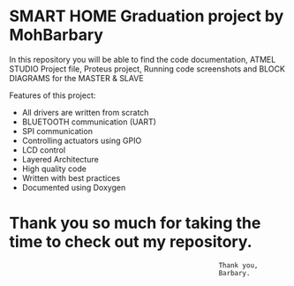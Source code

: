  # SMART HOME Graduation project by MohBarbary

In this repository you will be able to find the code documentation, ATMEL STUDIO Project file, Proteus project, Running code screenshots and BLOCK DIAGRAMS for the MASTER & SLAVE

Features of this project:
- All drivers are written from scratch
- BLUETOOTH communication (UART)
- SPI communication
- Controlling actuators using GPIO
- LCD control
- Layered Architecture
- High quality code
- Written with best practices
- Documented using Doxygen

# Thank you so much for taking the time to check out my repository.
                                                         Thank you,
                                                         Barbary.

